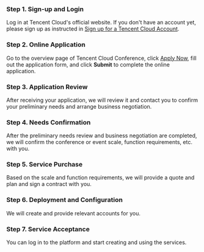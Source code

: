 
### Step 1. Sign-up and Login
Log in at Tencent Cloud's official website. If you don't have an account yet, please sign up as instructed in [Sign up for a Tencent Cloud Account](https://intl.cloud.tencent.com/document/product/378/17985).

### Step 2. Online Application
Go to the overview page of Tencent Cloud Conference, click [Apply Now](https://intl.cloud.tencent.com/apply/p/st7gvmdxi19), fill out the application form, and click **Submit** to complete the online application.

### Step 3. Application Review
After receiving your application, we will review it and contact you to confirm your preliminary needs and arrange business negotiation.

### Step 4. Needs Confirmation
After the preliminary needs review and business negotiation are completed, we will confirm the conference or event scale, function requirements, etc. with you.

### Step 5. Service Purchase
Based on the scale and function requirements, we will provide a quote and plan and sign a contract with you.

### Step 6. Deployment and Configuration
We will create and provide relevant accounts for you.

### Step 7. Service Acceptance
You can log in to the platform and start creating and using the services.



